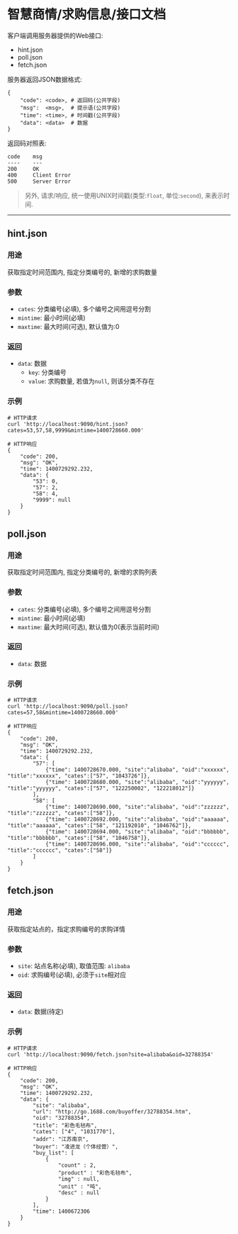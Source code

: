 # 智慧商情/求购信息/接口文档

客户端调用服务器提供的Web接口:

- hint.json
- poll.json
- fetch.json

服务器返回JSON数据格式:

    {
        "code": <code>, # 返回码(公共字段)
        "msg":  <msg>,  # 提示语(公共字段)
        "time": <time>, # 时间戳(公共字段)
        "data": <data>  # 数据
    }

返回码对照表:

    code    msg
    ----    ---
    200     OK
    400     Client Error
    500     Server Error

> 另外, 请求/响应, 统一使用UNIX时间戳(类型:`float`, 单位:`second`), 来表示时间.

----

## hint.json

### 用途

获取指定时间范围内, 指定分类编号的, 新增的求购数量

### 参数

- `cates`: 分类编号(必填), 多个编号之间用逗号分割
- `mintime`: 最小时间(必填)
- `maxtime`: 最大时间(可选), 默认值为:0

### 返回

- `data`: 数据
    - `key`: 分类编号
    - `value`: 求购数量, 若值为`null`, 则该分类不存在

### 示例


    # HTTP请求
    curl 'http://localhost:9090/hint.json?cates=53,57,58,9999&mintime=1400728660.000'

    # HTTP响应
    {
        "code": 200,
        "msg": "OK",
        "time": 1400729292.232,
        "data": {
            "53": 0,
            "57": 2,
            "58": 4,
            "9999": null
        }
    }

## poll.json

### 用途

获取指定时间范围内, 指定分类编号的, 新增的求购列表

### 参数

- `cates`: 分类编号(必填), 多个编号之间用逗号分割
- `mintime`: 最小时间(必填)
- `maxtime`: 最大时间(可选), 默认值为0(表示当前时间)

### 返回

- `data`: 数据

### 示例

    # HTTP请求
    curl 'http://localhost:9090/poll.json?cates=57,58&mintime=1400728660.000'

    # HTTP响应
    {
        "code": 200,
        "msg": "OK",
        "time": 1400729292.232,
        "data": {
            "57": [
                {"time": 1400728670.000, "site":"alibaba", "oid":"xxxxxx", "title":"xxxxxx", "cates":["57", "1043726"]},
                {"time": 1400728680.000, "site":"alibaba", "oid":"yyyyyy", "title":"yyyyyy", "cates":["57", "122250002", "122218012"]}
            ],
            "58": [
                {"time": 1400728690.000, "site":"alibaba", "oid":"zzzzzz", "title":"zzzzzz", "cates":["58"]},
                {"time": 1400728692.000, "site":"alibaba", "oid":"aaaaaa", "title":"aaaaaa", "cates":["58", "121192010", "1046762"]},
                {"time": 1400728694.000, "site":"alibaba", "oid":"bbbbbb", "title":"bbbbbb", "cates":["58", "1046758"]},
                {"time": 1400728696.000, "site":"alibaba", "oid":"cccccc", "title":"cccccc", "cates":["58"]}
            ]
        }
    }

## fetch.json

### 用途

获取指定站点的，指定求购编号的求购详情

### 参数

- `site`: 站点名称(必填), 取值范围: `alibaba`
- `oid`: 求购编号(必填), 必须于`site`相对应

### 返回

- `data`: 数据(待定)

### 示例

    # HTTP请求
    curl 'http://localhost:9090/fetch.json?site=alibaba&oid=32788354'

    # HTTP响应
    {
        "code": 200,
        "msg": "OK",
        "time": 1400729292.232,
        "data": {
            "site": "alibaba",
            "url": "http://go.1688.com/buyoffer/32788354.htm",
            "oid": "32788354",
            "title": "彩色毛毡布",
            "cates": ["4", "1031770"],
            "addr": "江苏南京",
            "buyer": "凌进龙（个体经营）",
            "buy_list": [
                {
                    "count" : 2,
                    "product" : "彩色毛毡布",
                    "img" : null,
                    "unit" : "吨",
                    "desc" : null
                }
            ],
            "time": 1400672306
        }
    }

